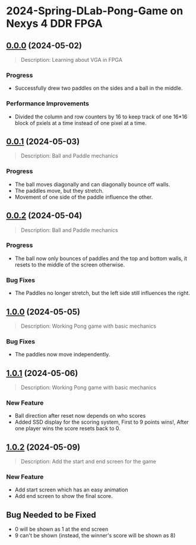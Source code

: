 # 2024-Spring-DLab-Pong-Game on Nexys 4 DDR FPGA

## [0.0.0](https://github.com/andreasonny83/twilio-remote-cli/compare/v0.0.1...v0.0.2) (2024-05-02)
> Description: Learning about VGA in FPGA

### Progress 
* Successfully drew two paddles on the sides and a ball in the middle.

### Performance Improvements
* Divided the column and row counters by 16 to keep track of one 16*16 block of pxiels at a time instead of one pixel at a time. 



## [0.0.1](https://github.com/andreasonny83/twilio-remote-cli/compare/v0.0.1...v0.0.2) (2024-05-03)
> Description: Ball and Paddle mechanics

### Progress 
* The ball moves diagonally and can diagonally bounce off walls.
* The paddles move, but they stretch.
* Movement of one side of the paddle influence the other. 



## [0.0.2](https://github.com/andreasonny83/twilio-remote-cli/compare/v0.0.1...v0.0.2) (2024-05-04)
> Description: Ball and Paddle mechanics

### Progress 
* The ball now only bounces of paddles and the top and bottom walls, it resets to the middle of the screen otherwise.

### Bug Fixes 
* The Paddles no longer stretch, but the left side still influences the right.



## [1.0.0](https://github.com/andreasonny83/twilio-remote-cli/compare/v0.0.1...v0.0.2) (2024-05-05)

> Description: Working Pong game with basic mechanics

### Bug Fixes
*  The paddles now move independently.

## [1.0.1](https://github.com/andreasonny83/twilio-remote-cli/compare/v0.0.1...v0.0.2) (2024-05-06)

> Description: Working Pong game with basic mechanics

### New Feature 
* Ball direction after reset now depends on who scores
* Added SSD display for the scoring system, First to 9 points wins!, After one player wins the score resets back to 0.


## [1.0.2](https://github.com/andreasonny83/twilio-remote-cli/compare/v0.0.1...v0.0.2) (2024-05-09)

> Description: Add the start and end screen for the game

### New Feature 
* Add start screen which has an easy animation
* Add end screen to show the final score.

## Bug Needed to be Fixed
* 0 will be shown as 1 at the end screen
* 9 can't be shown (instead, the winner's score will be shown as 8)
